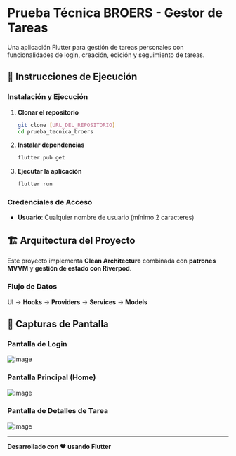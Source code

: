 # Prueba Técnica BROERS - Gestor de Tareas

Una aplicación Flutter para gestión de tareas personales con funcionalidades de login, creación, edición y seguimiento de tareas.

## 🚀 Instrucciones de Ejecución

### Instalación y Ejecución

1. **Clonar el repositorio**

   ```bash
   git clone [URL_DEL_REPOSITORIO]
   cd prueba_tecnica_broers
   ```

2. **Instalar dependencias**

   ```bash
   flutter pub get
   ```

3. **Ejecutar la aplicación**
   ```bash
   flutter run
   ```

### Credenciales de Acceso

- **Usuario**: Cualquier nombre de usuario (mínimo 2 caracteres)

## 🏗️ Arquitectura del Proyecto

Este proyecto implementa **Clean Architecture** combinada con **patrones MVVM** y **gestión de estado con Riverpod**.

### Flujo de Datos

**UI** → **Hooks** → **Providers** → **Services** → **Models**

## 📱 Capturas de Pantalla

### Pantalla de Login

![image](https://github.com/user-attachments/assets/64db1c36-aac2-4860-8c79-88c0984687cb)


### Pantalla Principal (Home)

![image](https://github.com/user-attachments/assets/7b5e35f1-8c9d-41cc-8b85-94e2ef759d53)


### Pantalla de Detalles de Tarea

![image](https://github.com/user-attachments/assets/1f5cd9ed-5631-43f5-b961-aee33970f104)


---

**Desarrollado con ❤️ usando Flutter**
